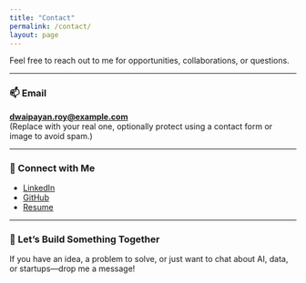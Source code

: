 ```yaml
---
title: "Contact"
permalink: /contact/
layout: page
---
```


Feel free to reach out to me for opportunities, collaborations, or questions.

---

### 📫 Email
**dwaipayan.roy@example.com**  
(Replace with your real one, optionally protect using a contact form or image to avoid spam.)

---

### 🔗 Connect with Me
- [LinkedIn](https://www.linkedin.com/in/dwaipayanroy)
- [GitHub](https://github.com/dwaipayanroy)
- [Resume](https://dwaipayanroy.github.io/resume/)

---

### 📝 Let’s Build Something Together
If you have an idea, a problem to solve, or just want to chat about AI, data, or startups—drop me a message!